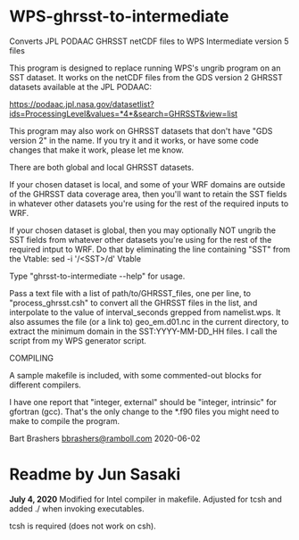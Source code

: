 # WPS-ghrsst-to-intermediate
Converts JPL PODAAC GHRSST netCDF files to WPS Intermediate version 5 files

This program is designed to replace running WPS's ungrib program on an
SST dataset. It works on the netCDF files from the GDS version 2
GHRSST datasets available at the JPL PODAAC:

https://podaac.jpl.nasa.gov/datasetlist?ids=ProcessingLevel&values=*4*&search=GHRSST&view=list

This program may also work on GHRSST datasets that don't have
"GDS version 2" in the name. If you try it and it works, or have some
code changes that make it work, please let me know.

There are both global and local GHRSST datasets.

If your chosen dataset is local, and some of your WRF domains are
outside of the GHRSST data coverage area, then you'll want to retain
the SST fields in whatever other datasets you're using for the rest of
the required inputs to WRF.

If your chosen dataset is global, then you may optionally NOT ungrib the 
SST fields from whatever other datasets you're using for the rest of the
required intput to WRF. Do that by eliminating the line containing
"SST" from the Vtable:
      sed -i '/\<SST\>/d' Vtable

Type "ghrsst-to-intermediate --help" for usage.

Pass a text file with a list of path/to/GHRSST_files, one per line, to
"process_ghrsst.csh" to convert all the GHRSST files in the list, and
interpolate to the value of interval_seconds grepped from
namelist.wps. It also assumes the file (or a link to) geo_em.d01.nc in
the current directory, to extract the minimum domain in the
SST:YYYY-MM-DD_HH files. I call the script from my WPS generator
script.

COMPILING

A sample makefile is included, with some commented-out blocks for different
compilers.

I have one report that "integer, external" should be "integer, intrinsic" 
for gfortran (gcc). That's the only change to the *.f90 files you might
need to make to compile the program.

Bart Brashers
bbrashers@ramboll.com
2020-06-02

# Readme by Jun Sasaki
**July 4, 2020**
Modified for Intel compiler in makefile.
Adjusted for tcsh and added ./ when invoking executables.

tcsh is required (does not work on csh).
